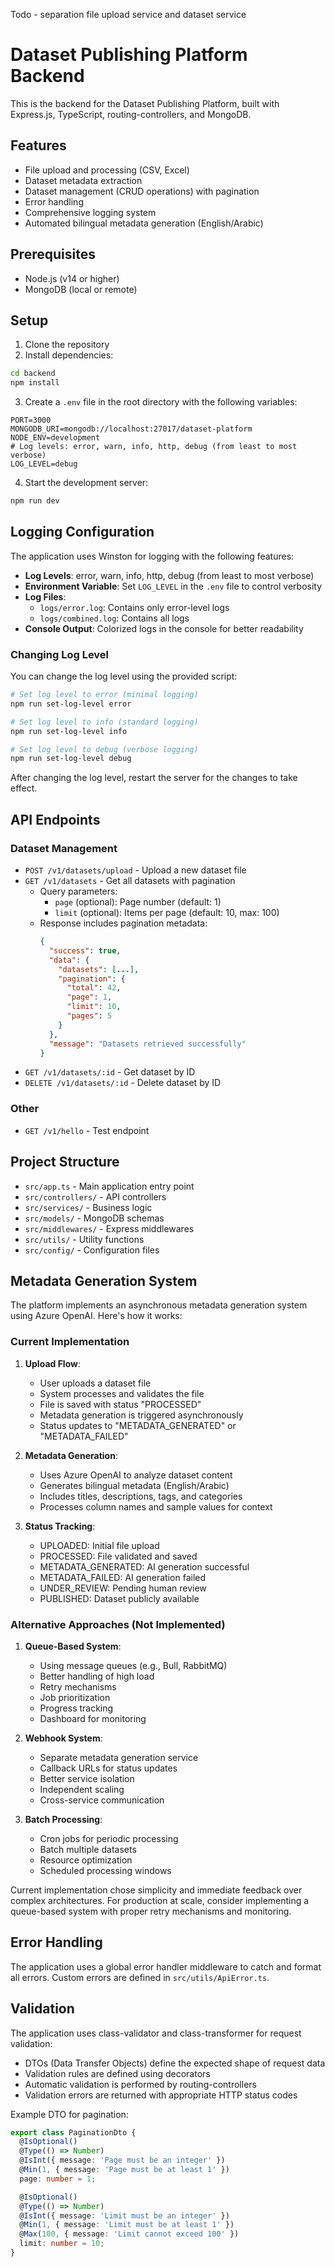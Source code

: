 Todo - separation file upload service and dataset service

# Dataset Publishing Platform Backend

This is the backend for the Dataset Publishing Platform, built with Express.js, TypeScript, routing-controllers, and MongoDB.

## Features

- File upload and processing (CSV, Excel)
- Dataset metadata extraction
- Dataset management (CRUD operations) with pagination
- Error handling
- Comprehensive logging system
- Automated bilingual metadata generation (English/Arabic)

## Prerequisites

- Node.js (v14 or higher)
- MongoDB (local or remote)

## Setup

1. Clone the repository
2. Install dependencies:

```bash
cd backend
npm install
```

3. Create a `.env` file in the root directory with the following variables:

```
PORT=3000
MONGODB_URI=mongodb://localhost:27017/dataset-platform
NODE_ENV=development
# Log levels: error, warn, info, http, debug (from least to most verbose)
LOG_LEVEL=debug
```

4. Start the development server:

```bash
npm run dev
```

## Logging Configuration

The application uses Winston for logging with the following features:

- **Log Levels**: error, warn, info, http, debug (from least to most verbose)
- **Environment Variable**: Set `LOG_LEVEL` in the `.env` file to control verbosity
- **Log Files**: 
  - `logs/error.log`: Contains only error-level logs
  - `logs/combined.log`: Contains all logs
- **Console Output**: Colorized logs in the console for better readability

### Changing Log Level

You can change the log level using the provided script:

```bash
# Set log level to error (minimal logging)
npm run set-log-level error

# Set log level to info (standard logging)
npm run set-log-level info

# Set log level to debug (verbose logging)
npm run set-log-level debug
```

After changing the log level, restart the server for the changes to take effect.

## API Endpoints

### Dataset Management

- `POST /v1/datasets/upload` - Upload a new dataset file
- `GET /v1/datasets` - Get all datasets with pagination
  - Query parameters:
    - `page` (optional): Page number (default: 1)
    - `limit` (optional): Items per page (default: 10, max: 100)
  - Response includes pagination metadata:
    ```json
    {
      "success": true,
      "data": {
        "datasets": [...],
        "pagination": {
          "total": 42,
          "page": 1,
          "limit": 10,
          "pages": 5
        }
      },
      "message": "Datasets retrieved successfully"
    }
    ```
- `GET /v1/datasets/:id` - Get dataset by ID
- `DELETE /v1/datasets/:id` - Delete dataset by ID

### Other

- `GET /v1/hello` - Test endpoint

## Project Structure

- `src/app.ts` - Main application entry point
- `src/controllers/` - API controllers
- `src/services/` - Business logic
- `src/models/` - MongoDB schemas
- `src/middlewares/` - Express middlewares
- `src/utils/` - Utility functions
- `src/config/` - Configuration files

## Metadata Generation System

The platform implements an asynchronous metadata generation system using Azure OpenAI. Here's how it works:

### Current Implementation

1. **Upload Flow**:
   - User uploads a dataset file
   - System processes and validates the file
   - File is saved with status "PROCESSED"
   - Metadata generation is triggered asynchronously
   - Status updates to "METADATA_GENERATED" or "METADATA_FAILED"

2. **Metadata Generation**:
   - Uses Azure OpenAI to analyze dataset content
   - Generates bilingual metadata (English/Arabic)
   - Includes titles, descriptions, tags, and categories
   - Processes column names and sample values for context

3. **Status Tracking**:
   - UPLOADED: Initial file upload
   - PROCESSED: File validated and saved
   - METADATA_GENERATED: AI generation successful
   - METADATA_FAILED: AI generation failed
   - UNDER_REVIEW: Pending human review
   - PUBLISHED: Dataset publicly available

### Alternative Approaches (Not Implemented)

1. **Queue-Based System**:
   - Using message queues (e.g., Bull, RabbitMQ)
   - Better handling of high load
   - Retry mechanisms
   - Job prioritization
   - Progress tracking
   - Dashboard for monitoring

2. **Webhook System**:
   - Separate metadata generation service
   - Callback URLs for status updates
   - Better service isolation
   - Independent scaling
   - Cross-service communication

3. **Batch Processing**:
   - Cron jobs for periodic processing
   - Batch multiple datasets
   - Resource optimization
   - Scheduled processing windows

Current implementation chose simplicity and immediate feedback over complex architectures. For production at scale, consider implementing a queue-based system with proper retry mechanisms and monitoring.

## Error Handling

The application uses a global error handler middleware to catch and format all errors. Custom errors are defined in `src/utils/ApiError.ts`. 

## Validation

The application uses class-validator and class-transformer for request validation:

- DTOs (Data Transfer Objects) define the expected shape of request data
- Validation rules are defined using decorators
- Automatic validation is performed by routing-controllers
- Validation errors are returned with appropriate HTTP status codes

Example DTO for pagination:

```typescript
export class PaginationDto {
  @IsOptional()
  @Type(() => Number)
  @IsInt({ message: 'Page must be an integer' })
  @Min(1, { message: 'Page must be at least 1' })
  page: number = 1;

  @IsOptional()
  @Type(() => Number)
  @IsInt({ message: 'Limit must be an integer' })
  @Min(1, { message: 'Limit must be at least 1' })
  @Max(100, { message: 'Limit cannot exceed 100' })
  limit: number = 10;
}
``` 